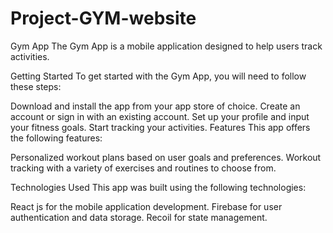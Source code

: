 # Project-GYM-website

Gym App
The Gym App is a mobile application designed to help users track activities.

Getting Started
To get started with the Gym App, you will need to follow these steps:

Download and install the app from your app store of choice.
Create an account or sign in with an existing account.
Set up your profile and input your fitness goals.
Start tracking your activities.
Features
This app offers the following features:

Personalized workout plans based on user goals and preferences.
Workout tracking with a variety of exercises and routines to choose from.

Technologies Used
This app was built using the following technologies:

React js for the mobile application development.
Firebase for user authentication and data storage.
Recoil for state management.
